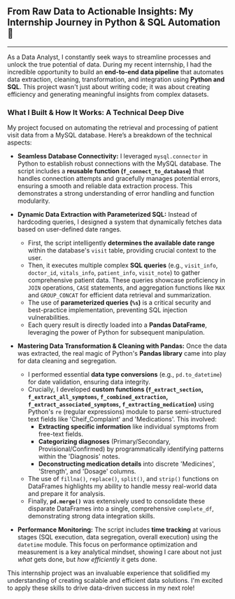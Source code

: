 ## From Raw Data to Actionable Insights: My Internship Journey in Python & SQL Automation 🚀

---

As a Data Analyst, I constantly seek ways to streamline processes and unlock the true potential of data. During my recent internship, I had the incredible opportunity to build an **end-to-end data pipeline** that automates data extraction, cleaning, transformation, and integration using **Python and SQL**. This project wasn't just about writing code; it was about creating efficiency and generating meaningful insights from complex datasets.

### What I Built & How It Works: A Technical Deep Dive

My project focused on automating the retrieval and processing of patient visit data from a MySQL database. Here’s a breakdown of the technical aspects:

* **Seamless Database Connectivity:** I leveraged `mysql.connector` in Python to establish robust connections with the MySQL database. The script includes a **reusable function (`f_connect_to_database`)** that handles connection attempts and gracefully manages potential errors, ensuring a smooth and reliable data extraction process. This demonstrates a strong understanding of error handling and function modularity.

* **Dynamic Data Extraction with Parameterized SQL:** Instead of hardcoding queries, I designed a system that dynamically fetches data based on user-defined date ranges.
    * First, the script intelligently **determines the available date range** within the database's `visit` table, providing crucial context to the user.
    * Then, it executes multiple complex **SQL queries** (e.g., `visit_info`, `doctor_id`, `vitals_info`, `patient_info`, `visit_note`) to gather comprehensive patient data. These queries showcase proficiency in `JOIN` operations, `CASE` statements, and aggregation functions like `MAX` and `GROUP_CONCAT` for efficient data retrieval and summarization.
    * The use of **parameterized queries (`%s`)** is a critical security and best-practice implementation, preventing SQL injection vulnerabilities.
    * Each query result is directly loaded into a **Pandas DataFrame**, leveraging the power of Python for subsequent manipulation.

* **Mastering Data Transformation & Cleaning with Pandas:** Once the data was extracted, the real magic of Python's **Pandas library** came into play for data cleaning and segregation.
    * I performed essential **data type conversions** (e.g., `pd.to_datetime`) for date validation, ensuring data integrity.
    * Crucially, I developed **custom functions (`f_extract_section`, `f_extract_all_symptoms`, `f_combined_extraction`, `f_extract_associated_symptoms`, `f_extracting_medication`)** using Python's `re` (regular expressions) module to parse semi-structured text fields like 'Cheif\_Complaint' and 'Medications'. This involved:
        * **Extracting specific information** like individual symptoms from free-text fields.
        * **Categorizing diagnoses** (Primary/Secondary, Provisional/Confirmed) by programmatically identifying patterns within the 'Diagnosis' notes.
        * **Deconstructing medication details** into discrete 'Medicines', 'Strength', and 'Dosage' columns.
    * The use of `fillna()`, `replace()`, `split()`, and `strip()` functions on DataFrames highlights my ability to handle messy real-world data and prepare it for analysis.
    * Finally, **`pd.merge()`** was extensively used to consolidate these disparate DataFrames into a single, comprehensive `complete_df`, demonstrating strong data integration skills.

* **Performance Monitoring:** The script includes **time tracking** at various stages (SQL execution, data segregation, overall execution) using the `datetime` module. This focus on performance optimization and measurement is a key analytical mindset, showing I care about not just *what* gets done, but *how efficiently* it gets done.


This internship project was an invaluable experience that solidified my understanding of creating scalable and efficient data solutions. I'm excited to apply these skills to drive data-driven success in my next role!
